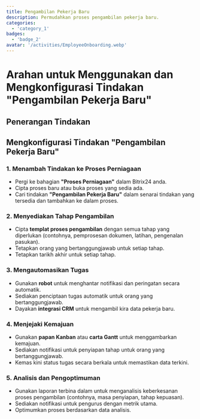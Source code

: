 ```yaml
---
title: Pengambilan Pekerja Baru
description: Permudahkan proses pengambilan pekerja baru.
categories: 
  - 'category_1'
badges: 
  - 'badge_2'
avatar: '/activities/EmployeeOnboarding.webp'
---
```

# Arahan untuk Menggunakan dan Mengkonfigurasi Tindakan "Pengambilan Pekerja Baru"

## Penerangan Tindakan

## **Mengkonfigurasi Tindakan "Pengambilan Pekerja Baru"**

### 1. Menambah Tindakan ke Proses Perniagaan
- Pergi ke bahagian **"Proses Perniagaan"** dalam Bitrix24 anda.
- Cipta proses baru atau buka proses yang sedia ada.
- Cari tindakan **"Pengambilan Pekerja Baru"** dalam senarai tindakan yang tersedia dan tambahkan ke dalam proses.

### 2. Menyediakan Tahap Pengambilan
- Cipta **templat proses pengambilan** dengan semua tahap yang diperlukan (contohnya, pemprosesan dokumen, latihan, pengenalan pasukan).
- Tetapkan orang yang bertanggungjawab untuk setiap tahap.
- Tetapkan tarikh akhir untuk setiap tahap.

### 3. Mengautomasikan Tugas
- Gunakan **robot** untuk menghantar notifikasi dan peringatan secara automatik.
- Sediakan penciptaan tugas automatik untuk orang yang bertanggungjawab.
- Dayakan **integrasi CRM** untuk mengambil kira data pekerja baru.

### 4. Menjejaki Kemajuan
- Gunakan **papan Kanban** atau **carta Gantt** untuk menggambarkan kemajuan.
- Sediakan notifikasi untuk penyiapan tahap untuk orang yang bertanggungjawab.
- Kemas kini status tugas secara berkala untuk memastikan data terkini.

### 5. Analisis dan Pengoptimuman
- Gunakan laporan terbina dalam untuk menganalisis keberkesanan proses pengambilan (contohnya, masa penyiapan, tahap kepuasan).
- Sediakan notifikasi untuk pengurus dengan metrik utama.
- Optimumkan proses berdasarkan data analisis.